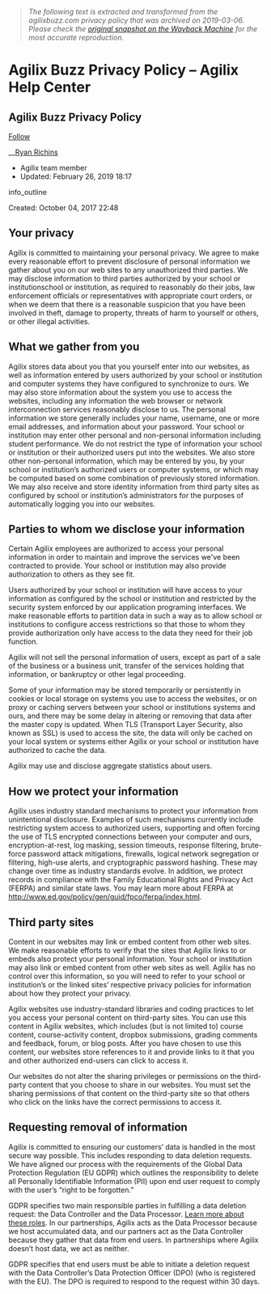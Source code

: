 > *The following text is extracted and transformed from the agilixbuzz.com privacy policy that was archived on 2019-03-06. Please check the [original snapshot on the Wayback Machine](https://web.archive.org/web/20190306212343id_/https%3A//support.agilix.com/hc/en-us/articles/115005063386) for the most accurate reproduction.*

# Agilix Buzz Privacy Policy – Agilix Help Center

##  Agilix Buzz Privacy Policy 

[Follow](https://web.archive.org/hc/en-us/articles/115005063386-Agilix-Buzz-Privacy-Policy/subscription "Opens a sign-in dialog")

__[Ryan Richins](https://web.archive.org/hc/en-us/profiles/1171767905-Ryan-Richins)

  * Agilix team member
  * Updated: February 26, 2019 18:17

info_outline

Created: October 04, 2017 22:48




## Your privacy

Agilix is committed to maintaining your personal privacy. We agree to make every reasonable effort to prevent disclosure of personal information we gather about you on our web sites to any unauthorized third parties. We may disclose information to third parties authorized by your school or institutionschool or institution, as required to reasonably do their jobs, law enforcement officials or representatives with appropriate court orders, or when we deem that there is a reasonable suspicion that you have been involved in theft, damage to property, threats of harm to yourself or others, or other illegal activities.

## What we gather from you

Agilix stores data about you that you yourself enter into our websites, as well as information entered by users authorized by your school or institution and computer systems they have configured to synchronize to ours. We may also store information about the system you use to access the websites, including any information the web browser or network interconnection services reasonably disclose to us. The personal information we store generally includes your name, username, one or more email addresses, and information about your password. Your school or institution may enter other personal and non-personal information including student performance. We do not restrict the type of information your school or institution or their authorized users put into the websites. We also store other non-personal information, which may be entered by you, by your school or institution’s authorized users or computer systems, or which may be computed based on some combination of previously stored information. We may also receive and store identity information from third party sites as configured by school or institution’s administrators for the purposes of automatically logging you into our websites.

## Parties to whom we disclose your information

Certain Agilix employees are authorized to access your personal information in order to maintain and improve the services we've been contracted to provide. Your school or institution may also provide authorization to others as they see fit.

Users authorized by your school or institution will have access to your information as configured by the school or institution and restricted by the security system enforced by our application programing interfaces. We make reasonable efforts to partition data in such a way as to allow school or institutions to configure access restrictions so that those to whom they provide authorization only have access to the data they need for their job function.

Agilix will not sell the personal information of users, except as part of a sale of the business or a business unit, transfer of the services holding that information, or bankruptcy or other legal proceeding.

Some of your information may be stored temporarily or persistently in cookies or local storage on systems you use to access the websites, or on proxy or caching servers between your school or institutions systems and ours, and there may be some delay in altering or removing that data after the master copy is updated. When TLS (Transport Layer Security, also known as SSL) is used to access the site, the data will only be cached on your local system or systems either Agilix or your school or institution have authorized to cache the data.

Agilix may use and disclose aggregate statistics about users.

## How we protect your information

Agilix uses industry standard mechanisms to protect your information from unintentional disclosure. Examples of such mechanisms currently include restricting system access to authorized users, supporting and often forcing the use of TLS encrypted connections between your computer and ours, encryption-at-rest, log masking, session timeouts, response filtering, brute-force password attack mitigations, firewalls, logical network segregation or filtering, high-use alerts, and cryptographic password hashing. These may change over time as industry standards evolve. In addition, we protect records in compliance with the Family Educational Rights and Privacy Act (FERPA) and similar state laws. You may learn more about FERPA at <http://www.ed.gov/policy/gen/guid/fpco/ferpa/index.html>.

## Third party sites

Content in our websites may link or embed content from other web sites. We make reasonable efforts to verify that the sites that Agilix links to or embeds also protect your personal information. Your school or institution may also link or embed content from other web sites as well. Agilix has no control over this information, so you will need to refer to your school or institution’s or the linked sites’ respective privacy policies for information about how they protect your privacy.

Agilix websites use industry-standard libraries and coding practices to let you access your personal content on third-party sites. You can use this content in Agilix websites, which includes (but is not limited to) course content, course-activity content, dropbox submissions, grading comments and feedback, forum, or blog posts. After you have chosen to use this content, our websites store references to it and provide links to it that you and other authorized end-users can click to access it.

Our websites do not alter the sharing privileges or permissions on the third-party content that you choose to share in our websites. You must set the sharing permissions of that content on the third-party site so that others who click on the links have the correct permissions to access it.

## Requesting removal of information

Agilix is committed to ensuring our customers’ data is handled in the most secure way possible. This includes responding to data deletion requests. We have aligned our process with the requirements of the Global Data Protection Regulation (EU GDPR) which outlines the responsibility to delete all Personally Identifiable Information (PII) upon end user request to comply with the user’s “right to be forgotten.”

GDPR specifies two main responsible parties in fulfilling a data deletion request: the Data Controller and the Data Processor. [Learn more about these roles](https://www.gdpreu.org/the-regulation/key-concepts/data-controllers-and-processors/). In our partnerships, Agilix acts as the Data Processor because we host accumulated data, and our partners act as the Data Controller because they gather that data from end users. In partnerships where Agilix doesn’t host data, we act as neither. 

GDPR specifies that end users must be able to initiate a deletion request with the Data Controller’s Data Protection Officer (DPO) (who is registered with the EU). The DPO is required to respond to the request within 30 days.
